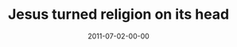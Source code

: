 ---
layout: message
category: message
series: "Jesus: The Greatest Show on Earth"
title: "Jesus turned religion on its head"
date: 2011-07-02-00-00
message_id: 681
audio-description: "We'll be talking about how Jesus turned religion on its head."
audio: "http://www.crossroads.net/players/media/hq/greatestshow03.mp3"
audio-title: "Jesus turned religion on its head"
audio-duration: "43:26"
program-description: "Jesus turned religion on its head (Program)"
program: "http://www.crossroads.net/players/media/hq/07_02-03_11Program.pdf"
program-title: "Jesus turned religion on its head"
video-description: "Chuck Mingo talks about how Jesus turned religion on its head."
video-title: "Jesus turned religion on its head"
video: "https://s3.amazonaws.com/crossroadsvideomessages/greatestshow03.mp4"
video-poster: "https://www.crossroads.net/uploadedfiles/greatestshow03_still.jpg"
---